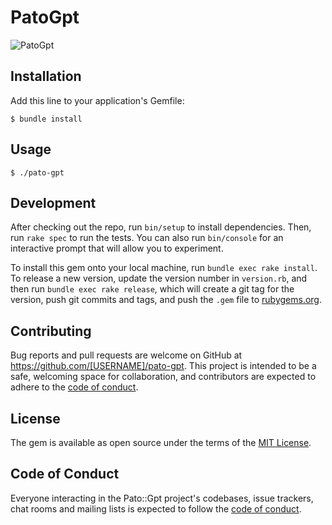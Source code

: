 # PatoGpt

![PatoGpt](patogpt.png)

## Installation

Add this line to your application's Gemfile:

    $ bundle install


## Usage

    $ ./pato-gpt

## Development

After checking out the repo, run `bin/setup` to install dependencies. Then, run `rake spec` to run the tests. You can also run `bin/console` for an interactive prompt that will allow you to experiment.

To install this gem onto your local machine, run `bundle exec rake install`. To release a new version, update the version number in `version.rb`, and then run `bundle exec rake release`, which will create a git tag for the version, push git commits and tags, and push the `.gem` file to [rubygems.org](https://rubygems.org).

## Contributing

Bug reports and pull requests are welcome on GitHub at https://github.com/[USERNAME]/pato-gpt. This project is intended to be a safe, welcoming space for collaboration, and contributors are expected to adhere to the [code of conduct](https://github.com/[USERNAME]/pato-gpt/blob/master/CODE_OF_CONDUCT.md).

## License

The gem is available as open source under the terms of the [MIT License](https://opensource.org/licenses/MIT).

## Code of Conduct

Everyone interacting in the Pato::Gpt project's codebases, issue trackers, chat rooms and mailing lists is expected to follow the [code of conduct](https://github.com/[USERNAME]/pato-gpt/blob/master/CODE_OF_CONDUCT.md).
